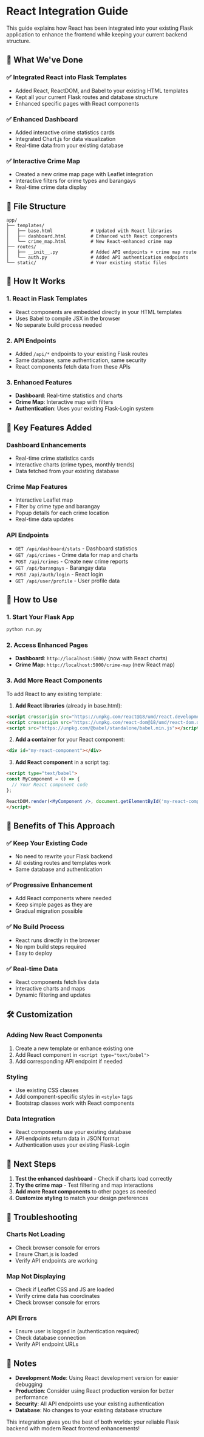 # React Integration Guide

This guide explains how React has been integrated into your existing Flask application to enhance the frontend while keeping your current backend structure.

## 🎯 What We've Done

### ✅ **Integrated React into Flask Templates**
- Added React, ReactDOM, and Babel to your existing HTML templates
- Kept all your current Flask routes and database structure
- Enhanced specific pages with React components

### ✅ **Enhanced Dashboard**
- Added interactive crime statistics cards
- Integrated Chart.js for data visualization
- Real-time data from your existing database

### ✅ **Interactive Crime Map**
- Created a new crime map page with Leaflet integration
- Interactive filters for crime types and barangays
- Real-time crime data display

## 📁 File Structure

```
app/
├── templates/
│   ├── base.html              # Updated with React libraries
│   ├── dashboard.html         # Enhanced with React components
│   └── crime_map.html         # New React-enhanced crime map
├── routes/
│   ├── __init__.py            # Added API endpoints + crime map route
│   └── auth.py                # Added API authentication endpoints
└── static/                    # Your existing static files
```

## 🚀 How It Works

### **1. React in Flask Templates**
- React components are embedded directly in your HTML templates
- Uses Babel to compile JSX in the browser
- No separate build process needed

### **2. API Endpoints**
- Added `/api/*` endpoints to your existing Flask routes
- Same database, same authentication, same security
- React components fetch data from these APIs

### **3. Enhanced Features**
- **Dashboard**: Real-time statistics and charts
- **Crime Map**: Interactive map with filters
- **Authentication**: Uses your existing Flask-Login system

## 🔧 Key Features Added

### **Dashboard Enhancements**
- Real-time crime statistics cards
- Interactive charts (crime types, monthly trends)
- Data fetched from your existing database

### **Crime Map Features**
- Interactive Leaflet map
- Filter by crime type and barangay
- Popup details for each crime location
- Real-time data updates

### **API Endpoints**
- `GET /api/dashboard/stats` - Dashboard statistics
- `GET /api/crimes` - Crime data for map and charts
- `POST /api/crimes` - Create new crime reports
- `GET /api/barangays` - Barangay data
- `POST /api/auth/login` - React login
- `GET /api/user/profile` - User profile data

## 🎨 How to Use

### **1. Start Your Flask App**
```bash
python run.py
```

### **2. Access Enhanced Pages**
- **Dashboard**: `http://localhost:5000/` (now with React charts)
- **Crime Map**: `http://localhost:5000/crime-map` (new React map)

### **3. Add More React Components**
To add React to any existing template:

1. **Add React libraries** (already in base.html):
```html
<script crossorigin src="https://unpkg.com/react@18/umd/react.development.js"></script>
<script crossorigin src="https://unpkg.com/react-dom@18/umd/react-dom.development.js"></script>
<script src="https://unpkg.com/@babel/standalone/babel.min.js"></script>
```

2. **Add a container** for your React component:
```html
<div id="my-react-component"></div>
```

3. **Add React component** in a script tag:
```html
<script type="text/babel">
const MyComponent = () => {
  // Your React component code
};

ReactDOM.render(<MyComponent />, document.getElementById('my-react-component'));
</script>
```

## 🔄 Benefits of This Approach

### **✅ Keep Your Existing Code**
- No need to rewrite your Flask backend
- All existing routes and templates work
- Same database and authentication

### **✅ Progressive Enhancement**
- Add React components where needed
- Keep simple pages as they are
- Gradual migration possible

### **✅ No Build Process**
- React runs directly in the browser
- No npm build steps required
- Easy to deploy

### **✅ Real-time Data**
- React components fetch live data
- Interactive charts and maps
- Dynamic filtering and updates

## 🛠️ Customization

### **Adding New React Components**
1. Create a new template or enhance existing one
2. Add React component in `<script type="text/babel">`
3. Add corresponding API endpoint if needed

### **Styling**
- Use existing CSS classes
- Add component-specific styles in `<style>` tags
- Bootstrap classes work with React components

### **Data Integration**
- React components use your existing database
- API endpoints return data in JSON format
- Authentication uses your existing Flask-Login

## 🎯 Next Steps

1. **Test the enhanced dashboard** - Check if charts load correctly
2. **Try the crime map** - Test filtering and map interactions
3. **Add more React components** to other pages as needed
4. **Customize styling** to match your design preferences

## 🔧 Troubleshooting

### **Charts Not Loading**
- Check browser console for errors
- Ensure Chart.js is loaded
- Verify API endpoints are working

### **Map Not Displaying**
- Check if Leaflet CSS and JS are loaded
- Verify crime data has coordinates
- Check browser console for errors

### **API Errors**
- Ensure user is logged in (authentication required)
- Check database connection
- Verify API endpoint URLs

## 📝 Notes

- **Development Mode**: Using React development version for easier debugging
- **Production**: Consider using React production version for better performance
- **Security**: All API endpoints use your existing authentication
- **Database**: No changes to your existing database structure

This integration gives you the best of both worlds: your reliable Flask backend with modern React frontend enhancements! 